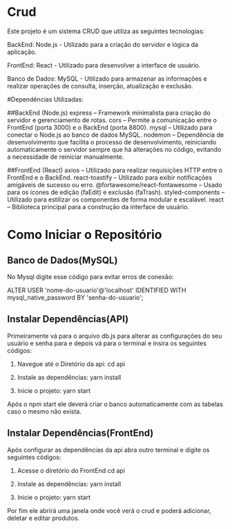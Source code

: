 # Crud

Este projeto é um sistema CRUD que utiliza as seguintes tecnologias:

BackEnd: Node.js - Utilizado para a criação do servidor e lógica da aplicação.

FrontEnd: React - Utilizado para desenvolver a interface de usuário.

Banco de Dados: MySQL - Utilizado para armazenar as informações e realizar operações de consulta, inserção, atualização e exclusão.

#Dependências Utilizadas:

##BackEnd (Node.js)
express – Framework minimalista para criação do servidor e gerenciamento de rotas.
cors – Permite a comunicação entre o FrontEnd (porta 3000) e o BackEnd (porta 8800).
mysql – Utilizado para conectar o Node.js ao banco de dados MySQL.
nodemon – Dependência de desenvolvimento que facilita o processo de desenvolvimento, reiniciando automaticamente o servidor sempre que há alterações no código, evitando a necessidade de reiniciar manualmente.

##FrontEnd (React)
axios – Utilizado para realizar requisições HTTP entre o FrontEnd e o BackEnd.
react-toastify – Utilizado para exibir notificações amigáveis de sucesso ou erro.
@fortawesome/react-fontawesome – Usado para os ícones de edição (faEdit) e exclusão (faTrash).
styled-components – Utilizado para estilizar os componentes de forma modular e escalável.
react – Biblioteca principal para a construção da interface de usuário.

# Como Iniciar o Repositório

## Banco de Dados(MySQL)

No Mysql digite esse código para evitar erros de conexão:

ALTER USER 'nome-do-usuario'@'localhost' IDENTIFIED WITH mysql_native_password BY 'senha-do-usuario';

## Instalar Dependências(API)

Primeiramente vá para o arquivo db.js para alterar as configurações do seu usuário e senha para e depois vá para o terminal e insira os seguintes códigos:

1. Navegue até o Diretório da api:
cd api

2. Instale as dependências:
yarn install

3. Inicie o projeto:
yarn start

Após o npm start ele deverá criar o banco automaticamente com as tabelas caso o mesmo não exista.

## Instalar Dependências(FrontEnd)

Após configurar as dependências da api abra outro terminal  e digite os seguintes códigos:

1. Acesse o diretório do FrontEnd
cd api

2. Instale as dependências:
yarn install

3. Inicie o projeto:
yarn start

Por fim ele abrirá uma janela onde você verá o crud e poderá adicionar, deletar e editar produtos.
